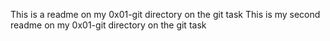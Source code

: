 This is a readme on my 0x01-git directory on the git task
This is my second readme on my 0x01-git directory on the git task
